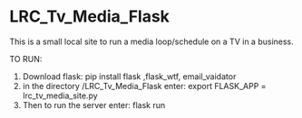 # LRC_Tv_Media_Flask
This is a small local site to run a media loop/schedule on a TV in a business.

TO RUN:
  1. Download flask: pip install flask ,flask_wtf, email_vaidator
  2. in the directory /LRC_Tv_Media_Flask enter: export FLASK_APP = lrc_tv_media_site.py
  3. Then to run the server enter: flask run
  
